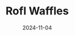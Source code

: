 ---
title: Rofl Waffles
date: 2024-11-04

asg89: 
-
    attachment: Scope
    item: Interrogation Rooms
-
    attachment: Under Barrell
    item: Control Center
-
    attachment: Magazine
    item: Living Quarters
-
    attachment: Stock
    item: Seaside Path
-
    attachment: Ammo Mod
    item: Seaside Path

layout: creatorBuildsLayout.njk
tags: creatorBuild
---
